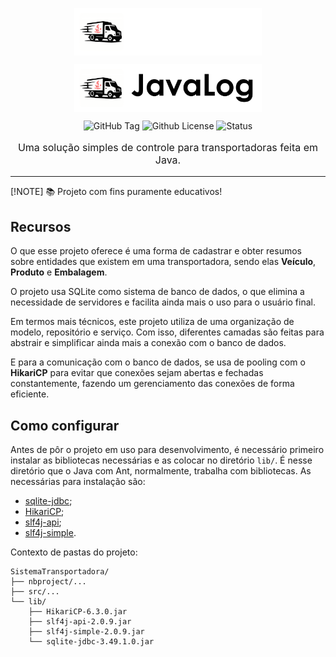 
<p align="center"><img align="center" width="300" src="./.github/text-logo.png#gh-dark-mode-only"/></p>
<p align="center"><img align="center" width="300" src="./.github/text-logo-light.png#gh-light-mode-only"/></p>

<p align="center">
    <img alt="GitHub Tag"
    src="https://img.shields.io/github/v/tag/pedroanuda/sistema-transportadora-java?label=Vers%C3%A3o">
    <img alt="Github License" 
    src="https://img.shields.io/github/license/pedroanuda/sistema-transportadora-java?label=Licen%C3%A7a">
    <img alt="Status"
    src="https://img.shields.io/badge/Status-Em%20Desenvolvimento-purple">
</p>

<p align="center" style="font-size: 1rem">
    Uma solução simples de controle para transportadoras feita em Java.
</p>
<hr>

[!NOTE]
📚 Projeto com fins puramente educativos!

## Recursos
O que esse projeto oferece é uma forma de cadastrar e obter resumos sobre entidades que existem em
uma transportadora, sendo elas **Veículo**, **Produto** e **Embalagem**.

O projeto usa SQLite como sistema de banco de dados, o que elimina a necessidade de servidores e facilita
ainda mais o uso para o usuário final.

Em termos mais técnicos, este projeto utiliza de uma organização de modelo, repositório e serviço. Com isso,
diferentes camadas são feitas para abstrair e simplificar ainda mais a conexão com o banco de dados. 

E para a comunicação com o banco de dados, se usa de pooling com o **HikariCP** para evitar que conexões
sejam abertas e fechadas constantemente, fazendo um gerenciamento das conexões de forma eficiente.

## Como configurar
Antes de pôr o projeto em uso para desenvolvimento, é necessário primeiro instalar as bibliotecas necessárias
e as colocar no diretório `lib/`. É nesse diretório que o Java com Ant, normalmente, trabalha com
bibliotecas. As necessárias para instalação são:
* [sqlite-jdbc](https://github.com/xerial/sqlite-jdbc/releases/tag/3.49.1.0);
* [HikariCP](https://repo1.maven.org/maven2/com/zaxxer/HikariCP/6.3.0/);
* [slf4j-api](https://repo1.maven.org/maven2/org/slf4j/slf4j-api/2.0.9/);
* [slf4j-simple](https://repo1.maven.org/maven2/org/slf4j/slf4j-simple/2.0.9/).

Contexto de pastas do projeto:
```
SistemaTransportadora/
├── nbproject/...
├── src/...
└── lib/
    ├── HikariCP-6.3.0.jar
    ├── slf4j-api-2.0.9.jar
    ├── slf4j-simple-2.0.9.jar
    └── sqlite-jdbc-3.49.1.0.jar
```
